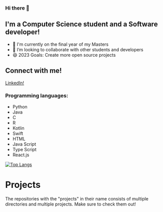 ### Hi there 👋

## I'm a Computer Science student and a Software developer!
- 🔭 I'm currently on the final year of my Masters
- 👯 I’m looking to collaborate with other students and developers
- 😄 2023 Goals: Create more open source projects


## Connect with me!
[LinkedIn!](https://www.linkedin.com/in/amaduswaray/)


### Programming languages:
- Python
- Java
- C
- R
- Kotlin
- Swift
- HTML
- Java Script
- Type Script
- React.js


[![Top Langs](https://github-readme-stats.vercel.app/api/top-langs/?username=amaduswaray)](https://github.com/anuraghazra/github-readme-stats)


# Projects
The repositories with the "projects" in their name consists of multiple directories and multiple projects. Make sure to check them out!
